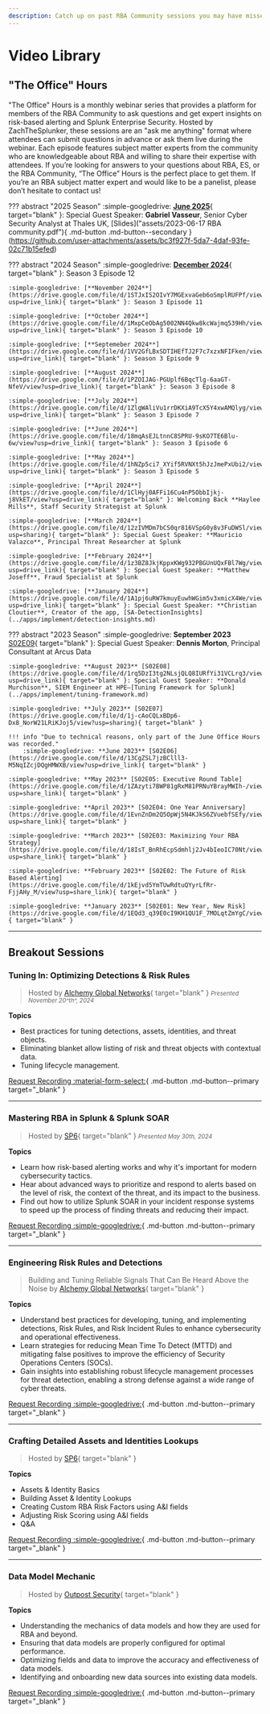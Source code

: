 ```yaml
---
description: Catch up on past RBA Community sessions you may have missed!
---
```


# Video Library

## "The Office" Hours

"The Office" Hours is a monthly webinar series that provides a platform for members of the RBA Community to ask questions and get expert insights on risk-based alerting and Splunk Enterprise Security. Hosted by ZachTheSplunker, these sessions are an "ask me anything" format where attendees can submit questions in advance or ask them live during the webinar. Each episode features subject matter experts from the community who are knowledgeable about RBA and willing to share their expertise with attendees. If you’re looking for answers to your questions about RBA, ES, or the RBA Community, “The Office” Hours is the perfect place to get them. If you’re an RBA subject matter expert and would like to be a panelist, please don’t hesitate to contact us!

??? abstract "2025 Season"
    :simple-googledrive: [**June 2025**](https://drive.google.com/file/d/1LgcEvBVahHdivvTxwdPknt2Li--QbZHA/view?usp=drive_link){ target="blank" }: Special Guest Speaker: **Gabriel Vasseur**, Senior Cyber Security Analyst at Thales UK, [Slides]("assets/2023-06-17 RBA community.pdf"){ .md-button .md-button--secondary }(https://github.com/user-attachments/assets/bc3f927f-5da7-4daf-93fe-02c71b15efed)


??? abstract "2024 Season"
    :simple-googledrive: [**December 2024**](https://drive.google.com/file/d/1UHpCYQFC8QLdgY7rMC0BgvVCrSfyEg5S/view?usp=drive_link){ target="blank" }: Season 3 Episode 12
    
    :simple-googledrive: [**November 2024**](https://drive.google.com/file/d/1STJxIS2OIvY7MGExvaGeb6oSmplRUFPf/view?usp=drive_link){ target="blank" }: Season 3 Episode 11

    :simple-googledrive: [**October 2024**](https://drive.google.com/file/d/1MxpCeObAg5002NN4Qkw8kcWajmq539Hh/view?usp=drive_link){ target="blank" }: Season 3 Episode 10

    :simple-googledrive: [**Septemeber 2024**](https://drive.google.com/file/d/1VV2GfLBxSDTIHEfTJ2F7c7xzxNFIFken/view?usp=drive_link){ target="blank" }: Season 3 Episode 9

    :simple-googledrive: [**August 2024**](https://drive.google.com/file/d/1PZOIJAG-PGUplf6BqcTlg-6aaGT-NfeV/view?usp=drive_link){ target="blank" }: Season 3 Episode 8

    :simple-googledrive: [**July 2024**](https://drive.google.com/file/d/1ZlgWAliVu1rrDKXiA9TcX5Y4xwAMQlyg/view?usp=drive_link){ target="blank" }: Season 3 Episode 7

    :simple-googledrive: [**June 2024**](https://drive.google.com/file/d/18mqAsEJLtnnC8SPRU-9sKO7TE6Blu-6w/view?usp=drive_link){ target="blank" }: Season 3 Episode 6

    :simple-googledrive: [**May 2024**](https://drive.google.com/file/d/1hNZp5ci7_XYif5RVNXt5hJzJmePxUbi2/view?usp=drive_link){ target="blank" }: Season 3 Episode 5

    :simple-googledrive: [**April 2024**](https://drive.google.com/file/d/1ClHyj0AFFi16Cu4nP5ObbIjkj-j8VkET/view?usp=drive_link){ target="blank" }: Welcoming Back **Haylee Mills**, Staff Security Strategist at Splunk

    :simple-googledrive: [**March 2024**](https://drive.google.com/file/d/12zIVMDm7bCS0qr816VSpG0y8v3FuDWSl/view?usp=sharing){ target="blank" }: Special Guest Speaker: **Mauricio Valazco**, Principal Threat Researcher at Splunk

    :simple-googledrive: [**February 2024**](https://drive.google.com/file/d/1z3BZ8JkjKppxKWg932PBGUnUQxFBl7Wg/view?usp=drive_link){ target="blank" }: Special Guest Speaker: **Matthew Joseff**, Fraud Specialist at Splunk

    :simple-googledrive: [**January 2024**](https://drive.google.com/file/d/1A1pj6uRW7kmuyEuwhWGim5v3xmicX4We/view?usp=drive_link){ target="blank" }: Special Guest Speaker: **Christian Cloutier**, Creator of the app, [SA-DetectionInsights](../apps/implement/detection-insights.md)

??? abstract "2023 Season"
    :simple-googledrive: **September 2023** [S02E09](https://drive.google.com/file/d/1eFR_lB9-W7rXvc3tLcdYSX3zFahepdnF/view?usp=sharing){ target="blank" }: Special Guest Speaker: **Dennis Morton**, Principal Consultant at Arcus Data

    :simple-googledrive: **August 2023** [S02E08](https://drive.google.com/file/d/1rq5DzI3tg2NLsjQLQ8IURfYi31VCLrq3/view?usp=drive_link){ target="blank" }: Special Guest Speaker: **Donald Murchison**, SIEM Engineer at HPE—[Tuning Framework for Splunk](../apps/implement/tuning-framework.md)

    :simple-googledrive: **July 2023** [S02E07](https://drive.google.com/file/d/1j-cAoCQLxBDp6-Dx8_NorW21LRiKJoj5/view?usp=sharing){ target="blank" }

    !!! info "Due to technical reasons, only part of the June Office Hours was recorded."
        :simple-googledrive: **June 2023** [S02E06](https://drive.google.com/file/d/13CgZSL7jzBClll3-M5NqIZcjDQgHMWXB/view?usp=drive_link){ target="blank" }

    :simple-googledrive: **May 2023** [S02E05: Executive Round Table](https://drive.google.com/file/d/1ZAzyti7BWP81gRxM81PRNuYBrayMWIh-/view?usp=share_link){ target="blank" }

    :simple-googledrive: **April 2023** [S02E04: One Year Anniversary](https://drive.google.com/file/d/1EvnZnDm2Q5OpWj5N4KJkS6ZVuebfSEfy/view?usp=share_link){ target="blank" }

    :simple-googledrive: **March 2023** [S02E03: Maximizing Your RBA Strategy](https://drive.google.com/file/d/18IsT_BnRhEcpSdmhlj2Jv4bIeoIC70Nt/view?usp=share_link){ target="blank" }

    :simple-googledrive: **February 2023** [S02E02: The Future of Risk Based Alerting](https://drive.google.com/file/d/1kEjvd5YmTUwRdtuQYyrLfRr-FjjAHy_M/view?usp=share_link){ target="blank" }

    :simple-googledrive: **January 2023** [S02E01: New Year, New Risk](https://drive.google.com/file/d/1EQd3_q39E0cI9KH1QU1F_7MOLqtZmYgC/view){ target="blank" }

---

## Breakout Sessions

### Tuning In: Optimizing Detections & Risk Rules

> Hosted by [Alchemy Global Networks](https://www.alchemy-global.net){ target="blank" } <small>_Presented November 20^th^, 2024_</small>

**Topics**

- Best practices for tuning detections, assets, identities, and threat objects.
- Eliminating blanket allow listing of risk and threat objects with contextual data.
- Tuning lifecycle management.

[Request Recording :material-form-select:](https://forms.office.com/r/aHaQ56rmuX){ .md-button .md-button--primary target="_blank" }

---

### Mastering RBA in Splunk & Splunk SOAR

> Hosted by [SP6](https://www.sp6.io){ target="blank" } <small>_Presented May 30th, 2024_</small>

**Topics**

- Learn how risk-based alerting works and why it's important for modern cybersecurity tactics.
- Hear about advanced ways to prioritize and respond to alerts based on the level of risk, the context of the threat, and its impact to the business.
- Find out how to utilize Splunk SOAR in your incident response systems to speed up the process of finding threats and reducing their impact.

[Request Recording :simple-googledrive:](https://forms.gle/S392kyJf6e3Szwjw6){ .md-button .md-button--primary target="_blank" }

---

### Engineering Risk Rules and Detections

> Building and Tuning Reliable Signals That Can Be Heard Above the Noise by [Alchemy Global Networks](https://www.alchemy-global.net/){ target="blank" }

**Topics**

- Understand best practices for developing, tuning, and implementing detections, Risk Rules, and Risk Incident Rules to enhance cybersecurity and operational effectiveness.
- Learn strategies for reducing Mean Time To Detect (MTTD) and mitigating false positives to improve the efficiency of Security Operations Centers (SOCs).
- Gain insights into establishing robust lifecycle management processes for threat detection, enabling a strong defense against a wide range of cyber threats.

[Request Recording :simple-googledrive:](https://forms.gle/ayekn4fGtSUmoTxk9){ .md-button .md-button--primary target="_blank" }

---

### Crafting Detailed Assets and Identities Lookups

> Hosted by [SP6](https://www.sp6.io){ target="blank" }

**Topics**

- Assets & Identity Basics
- Building Asset & Identity Lookups
- Creating Custom RBA Risk Factors using A&I fields
- Adjusting Risk Scoring using A&I fields
- Q&A

[Request Recording :simple-googledrive:](https://forms.gle/ySCMRj3X6ZGXKkas9 "Crafting Detailed Assets and Identities Lookups Recording"){ .md-button .md-button--primary target="_blank" }

---

### Data Model Mechanic

> Hosted by [Outpost Security](https://outpost-security.com/){ target="blank" }

**Topics**

- Understanding the mechanics of data models and how they are used for RBA and beyond.
- Ensuring that data models are properly configured for optimal performance.
- Optimizing fields and data to improve the accuracy and effectiveness of data models.
- Identifying and onboarding new data sources into existing data models.

[Request Recording :simple-googledrive:](https://docs.google.com/forms/d/e/1FAIpQLSf3iGzz_CDwRH7mDgG8nQec3bu620ocI2NA1XWbaAvdAG1LSw/viewform?usp=sf_link "Data Model Mechanic Recording"){ .md-button .md-button--primary target="_blank" }
 

